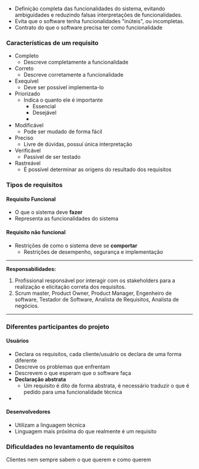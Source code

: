 - Definição completa das funcionalidades do sistema, evitando ambiguidades e reduzindo falsas interpretações de funcionalidades. 
- Evita que o software tenha funcionalidades "inúteis", ou incompletas.
- Contrato do que o software precisa ter como funcionalidade

### Características de um requisito
- Completo
	- Descreve completamente a funcionalidade
- Correto
	- Descreve corretamente a funcionalidade
- Exequível
	- Deve ser possível implementa-lo
- Priorizado
	- Indica o quanto ele é importante
		- Essencial
		- Desejável
		- 
- Modificável
	- Pode ser mudado de forma fácil
- Preciso
	- Livre de dúvidas, possuí única interpretação
- Verificável
	- Passível de ser testado
- Rastreável
	- É possível determinar as origens do resultado dos requisitos

### Tipos de requisitos
#### Requisito Funcional
- O que o sistema deve **fazer**
- Representa as funcionalidades do sistema

#### Requisito não funcional
- Restrições de como o sistema deve se **comportar**
	- Restrições de desempenho, segurança e implementação

---

**Responsabilidades:**
1. Profissional responsável por interagir com os stakeholders para a realização e elicitação correta dos requisitos.
2. Scrum master, Product Owner, Product Manager, Engenheiro de software, Testador de Software, Analista de Requisitos, Analista de negócios.
---


### Diferentes participantes do projeto

#### Usuários
- Declara os requisitos, cada cliente/usuário os declara de uma forma diferente
- Descreve os problemas que enfrentam
- Descrevem o que esperam que o software faça
- **Declaração abstrata**
	- Um requisito é dito de forma abstrata, é necessário traduzir o que é pedido para uma funcionalidade técnica
- 

#### Desenvolvedores
- Utilizam a linguagem técnica
- Linguagem mais próxima do que realmente é um requisito

### Dificuldades no levantamento de requisitos

Clientes nem sempre sabem o que querem e como querem
